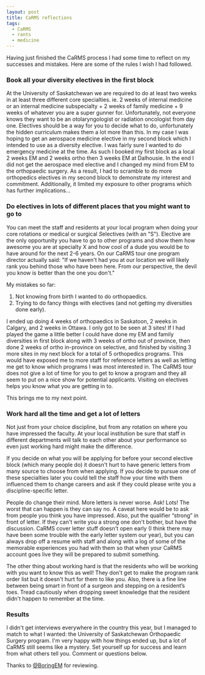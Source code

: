 ```yaml
---
layout: post
title: CaRMS reflections
tags:
  - CaRMS
  - rants
  - medicine
---
```


Having just finished the CaRMS process I had some time to reflect on my successes and mistakes. Here are some of the rules I wish I had followed.

### Book all your diversity electives in the first block

At the University of Saskatchewan we are required to do at least two weeks in at least three different core specialties. ie. 2 weeks of internal medicine or an internal medicine subspecialty + 2 weeks of family medicine + 9 weeks of whatever you are a super gunner for. Unfortunately, not everyone knows they want to be an otolaryngologist or radiation oncologist from day one. Electives should be a way for you to decide what to do, unfortunately the hidden curriculum makes them a lot more than this. In my case I was hoping to get an aerospace medicine elective in my second block which I intended to use as a diversity elective. I was fairly sure I wanted to do emergency medicine at the time. As such I booked my first block as a local 2 weeks EM and 2 weeks ortho then 3 weeks EM at Dalhousie. In the end I did not get the aerospace med elective and I changed my mind from EM to the orthopaedic surgery. As a result, I had to scramble to do more orthopedics electives in my second block to demonstrate my interest and commitment. Additionally, it limited my exposure to other programs which has further implications...

### Do electives in lots of different places that you might want to go to

You can meet the staff and residents at your local program when doing your core rotations or medical or surgical *S*electives (with an "S"). Elective are the only opportunity you have to go to other programs and show them how awesome you are at specialty X and how cool of a dude you would be to have around for the next 2-6 years. On our CaRMS tour one program director actually said: "If we haven't had you at our location we will likely rank you behind those who have been here. From our perspective, the devil you know is better than the one you don't."

My mistakes so far:
 
1. Not knowing from birth I wanted to do orthopaedics.
2. Trying to do fancy things with electives (and not getting my diversities done early).

I ended up doing 4 weeks of orthopaedics in Saskatoon, 2 weeks in Calgary, and 2 weeks in Ottawa. I only got to be seen at 3 sites! If I had played the game a little better I could have done my EM and family diversities in first block along with 3 weeks of ortho out of province, then done 2 weeks of ortho in-province on selective, and finished by visiting 3 more sites in my next block for a total of 5 orthopedics programs. This would have exposed me to more staff for reference letters as well as letting me get to know which programs I was most interested in. The CaRMS tour does not give a lot of time for you to get to know a program and they all seem to put on a nice show for potential applicants. Visiting on electives helps you know what you are getting in to.

This brings me to my next point.

### Work hard all the time and get a lot of letters

Not just from your choice discipline, but from any rotation on where you have impressed the faculty. At your local institution be sure that staff in different departments will talk to each other about your performance so even just working hard might make the difference.

If you decide on what you will be applying for before your second elective block (which many people do) it doesn't hurt to have generic letters from many source to choose from when applying. If you decide to pursue one of these specialties later you could tell the staff how your time with them influenced them to change careers and ask if they could please write you a discipline-specific letter.

People do change their mind. More letters is never worse. Ask! Lots! The worst that can happen is they can say no. A caveat here would be to ask from people you think you have impressed.  Also, put the qualifier “strong” in front of letter.  If they can't write you a strong one don't bother, but have the discussion.  CaRMS cover letter stuff doesn't open early (I think there may have been some trouble with the early letter system our year), but you can always drop off a resume with staff and along with a log of some of the memorable experiences you had with them so that when your CaRMS account goes live they will be prepared to submit something.

The other thing about working hard is that the residents who will be working with you want to know this as well! They don't get to make the program rank order list but it doesn't hurt for them to like you. Also, there is a fine line between being smart in front of a surgeon and stepping on a resident’s toes. Tread cautiously when dropping sweet knowledge that the resident didn't happen to remember at the time.

### Results

I didn't get interviews everywhere in the country this year, but I managed to match to what I wanted: the University of Saskatchewan Orthopaedic Surgery program. I'm very happy with how things ended up, but a lot of CaRMS still seems like a mystery. Set yourself up for success and learn from what others tell you. Comment or questions below. 

Thanks to [@BoringEM](http://boringem.org) for reviewing.
